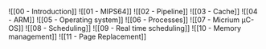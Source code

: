 ![[00 - Introduction]]
![[01 - MIPS64]]
![[02 - Pipeline]]
![[03 - Cache]]
![[04 - ARM]]
![[05 - Operating system]]
![[06 - Processes]]
![[07 - Micrium µC-OS]]
![[08 - Scheduling]]
![[09 - Real time scheduling]]
![[10 - Memory management]]
![[11 - Page Replacement]]
